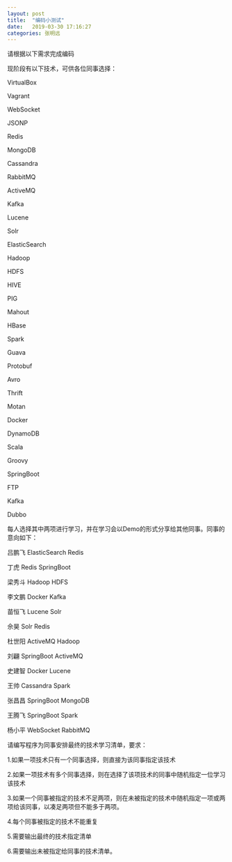 ```yaml
---
layout: post
title:  "编码小测试"
date:   2019-03-30 17:16:27
categories: 张明远
---
```


请根据以下需求完成编码

现阶段有以下技术，可供各位同事选择：

VirtualBox

Vagrant

WebSocket

JSONP

Redis

MongoDB

Cassandra

RabbitMQ

ActiveMQ

Kafka

Lucene

Solr

ElasticSearch

Hadoop

HDFS

HIVE

PIG

Mahout

HBase

Spark

Guava

Protobuf

Avro

Thrift

Motan

Docker

DynamoDB

Scala

Groovy

SpringBoot

FTP

Kafka

Dubbo

每人选择其中两项进行学习，并在学习会以Demo的形式分享给其他同事。同事的意向如下：

吕鹏飞 ElasticSearch Redis

丁虎 Redis SpringBoot

梁秀斗 Hadoop HDFS

李文鹏 Docker Kafka

苗恒飞 Lucene Solr

佘昊 Solr Redis

杜世阳 ActiveMQ Hadoop

刘翩 SpringBoot ActiveMQ

史建智 Docker Lucene

王帅 Cassandra Spark

张昌昌 SpringBoot MongoDB

王腾飞 SpringBoot Spark

杨小平 WebSocket RabbitMQ

请编写程序为同事安排最终的技术学习清单，要求：

1.如果一项技术只有一个同事选择，则直接为该同事指定该技术

2.如果一项技术有多个同事选择，则在选择了该项技术的同事中随机指定一位学习该技术

3.如果一个同事被指定的技术不足两项，则在未被指定的技术中随机指定一项或两项给该同事，以凑足两项但不能多于两项。

4.每个同事被指定的技术不能重复

5.需要输出最终的技术指定清单

6.需要输出未被指定给同事的技术清单。


[张明远]:      https://zmy1123347389.github.io/
